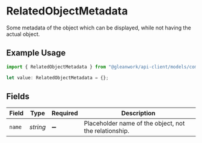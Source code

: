 # RelatedObjectMetadata

Some metadata of the object which can be displayed, while not having the actual object.

## Example Usage

```typescript
import { RelatedObjectMetadata } from "@gleanwork/api-client/models/components";

let value: RelatedObjectMetadata = {};
```

## Fields

| Field                                                 | Type                                                  | Required                                              | Description                                           |
| ----------------------------------------------------- | ----------------------------------------------------- | ----------------------------------------------------- | ----------------------------------------------------- |
| `name`                                                | *string*                                              | :heavy_minus_sign:                                    | Placeholder name of the object, not the relationship. |